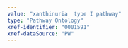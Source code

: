 ```yaml
---
value: "xanthinuria  type I pathway"
type: "Pathway Ontology"
xref-identifier: "0001591"
xref-dataSource: "PW"
---
```

